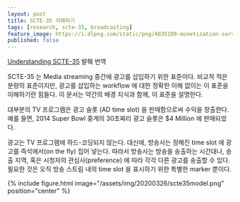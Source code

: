 ```yaml
---
layout: post
title: SCTE-35 이해하기
tags: [research, scte-35, broadcasting]
feature_image: https://i.dlpng.com/static/png/4035109-monetization-server-side-dynamic-ad-insertion-insertions-png-450_450_preview.webp
published: false
---
```

<!-- more -->
[Understanding SCTE-35](https://codesequoia.wordpress.com/2014/02/24/understanding-scte-35/) 발췌 번역

SCTE-35 는 Media streaming 중간에 광고를 삽입하기 위한 표준이다. 비교적 적은 분량의 표준이지만, 광고를 삽입하는 workflow 에 대한 정확한 이해 없이는 이 표준을 이해하기란 힘들다. 이 문서는 약간의 배경 지식과 함께, 이 표준을 설명한다.

대부분의 TV 프로그램은 광고 슬롯 (AD time slot) 을 판매함으로써 수익을 창출한다. 예를 들면, 2014 Super Bowl 중계의 30초짜리 광고 슬롯은 $4 Million 에 판매되었다.

광고는 TV 프로그램에 하드-코딩되지 않는다. 대신에, 방송사는 정해진 time slot 에 광고를 즉석에서(on the fly) 집어 넣는다. 따라서 방송사는 방송을 송출하는 시간대나, 송출 지역, 혹은 시청자의 관심사(preference) 에 따라 각각 다른 광고를 송출할 수 있다. 필요한 것은 오직 방송 스트림 내의 time slot 을 표시하기 위한 특별한 marker 뿐이다.

{% include figure.html image="/assets/img/20200326/scte35model.png" position="center" %}